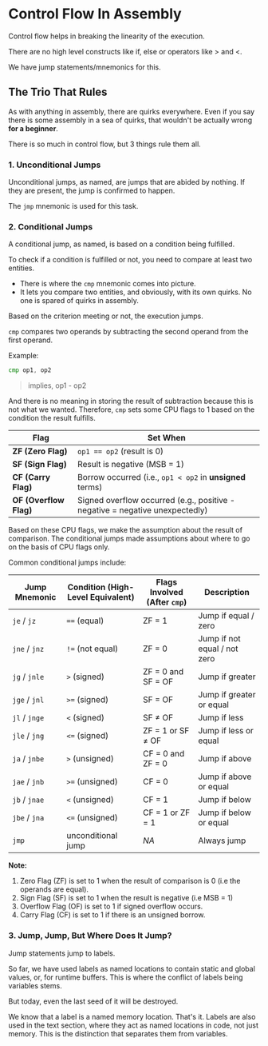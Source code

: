 # Control Flow In Assembly

Control flow helps in breaking the linearity of the execution.

There are no high level constructs like if, else or operators like > and <.

We have jump statements/mnemonics for this.

## The Trio That Rules

As with anything in assembly, there are quirks everywhere. Even if you say there is some assembly in a sea of quirks, that wouldn't be actually wrong **for a beginner**.

There is so much in control flow, but 3 things rule them all.

### 1. Unconditional Jumps

Unconditional jumps, as named, are jumps that are abided by nothing. If they are present, the jump is confirmed to happen.

The `jmp` mnemonic is used for this task.

### 2. Conditional Jumps

A conditional jump, as named, is based on a condition being fulfilled.

To check if a condition is fulfilled or not, you need to compare at least two entities.
  - There is where the `cmp` mnemonic comes into picture.
  - It lets you compare two entities, and obviously, with its own quirks. No one is spared of quirks in assembly.

Based on the criterion meeting or not, the execution jumps.

`cmp` compares two operands by subtracting the second operand from the first operand.

Example:
```asm
cmp op1, op2
```
> implies,  op1 - op2

And there is no meaning in storing the result of subtraction because this is not what we wanted. Therefore, `cmp` sets some CPU flags to 1 based on the condition the result fulfills.

  | **Flag**               | **Set When**                                                                 |
  | ---------------------- | ---------------------------------------------------------------------------- |
  | **ZF (Zero Flag)**     | `op1 == op2` (result is 0)                                                   |
  | **SF (Sign Flag)**     | Result is negative (MSB = 1)                                                 |
  | **CF (Carry Flag)**    | Borrow occurred (i.e., `op1 < op2` in **unsigned** terms)                    |
  | **OF (Overflow Flag)** | Signed overflow occurred (e.g., positive - negative = negative unexpectedly) |

Based on these CPU flags, we make the assumption about the result of comparison. The conditional jumps made assumptions about where to go on the basis of CPU flags only.

Common conditional jumps include:

| **Jump Mnemonic** | **Condition (High-Level Equivalent)** | **Flags Involved (After `cmp`)** | **Description**              |
| ----------------- | ------------------------------------- | -------------------------------- | ---------------------------- |
| `je` / `jz`       | `==` (equal)                          | ZF = 1                           | Jump if equal / zero         |
| `jne` / `jnz`     | `!=` (not equal)                      | ZF = 0                           | Jump if not equal / not zero |
| `jg` / `jnle`     | `>`  (signed)                         | ZF = 0 and SF = OF               | Jump if greater              |
| `jge` / `jnl`     | `>=` (signed)                         | SF = OF                          | Jump if greater or equal     |
| `jl` / `jnge`     | `<`  (signed)                         | SF ≠ OF                          | Jump if less                 |
| `jle` / `jng`     | `<=` (signed)                         | ZF = 1 or SF ≠ OF                | Jump if less or equal        |
| `ja` / `jnbe`     | `>`  (unsigned)                       | CF = 0 and ZF = 0                | Jump if above                |
| `jae` / `jnb`     | `>=` (unsigned)                       | CF = 0                           | Jump if above or equal       |
| `jb` / `jnae`     | `<`  (unsigned)                       | CF = 1                           | Jump if below                |
| `jbe` / `jna`     | `<=` (unsigned)                       | CF = 1 or ZF = 1                 | Jump if below or equal       |
| `jmp`             | unconditional jump                    | *NA*                             | Always jump                  |

**Note:**
  1. Zero Flag (ZF) is set to 1 when the result of comparison is 0 (i.e the operands are equal).
  2. Sign Flag (SF) is set to 1 when the result is negative (i.e MSB = 1)
  3. Overflow Flag (OF) is set to 1 if signed overflow occurs.
  4. Carry Flag (CF) is set to 1 if there is an unsigned borrow.

### 3. Jump, Jump, But Where Does It Jump?

Jump statements jump to labels.

So far, we have used labels as named locations to contain static and global values, or, for runtime buffers. This is where the conflict of labels being variables stems.

But today, even the last seed of it will be destroyed.

We know that a label is a named memory location. That's it. Labels are also used in the text section, where they act as named locations in code, not just memory. This is the distinction that separates them from variables.